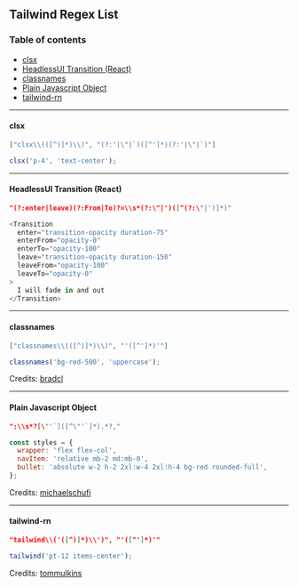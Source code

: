 ## Tailwind Regex List <!-- omit in toc -->

### Table of contents <!-- omit in toc -->

- [clsx](#clsx)
- [HeadlessUI Transition (React)](#headlessui-transition-react)
- [classnames](#classnames)
- [Plain Javascript Object](#plain-javascript-object)
- [tailwind-rn](#tailwind-rn)

---

#### clsx

```json
["clsx\\(([^)]*)\\)", "(?:'|\"|`)([^']*)(?:'|\"|`)"]
```

```js
clsx('p-4', 'text-center');
```

---

#### HeadlessUI Transition (React)

```json
"(?:enter|leave)(?:From|To)?=\\s*(?:\"|')([^(?:\"|')]*)"
```

```js
<Transition
  enter="transition-opacity duration-75"
  enterFrom="opacity-0"
  enterTo="opacity-100"
  leave="transition-opacity duration-150"
  leaveFrom="opacity-100"
  leaveTo="opacity-0"
>
  I will fade in and out
</Transition>
```

---

#### classnames

```json
["classnames\\(([^)]*)\\)", "'([^']*)'"]
```

```js
classnames('bg-red-500', 'uppercase');
```

Credits: [bradcl](https://github.com/bradlc)

---

#### Plain Javascript Object

```json
":\\s*?[\"'`]([^\"'`]*).*?,"
```

```js
const styles = {
  wrapper: 'flex flex-col',
  navItem: 'relative mb-2 md:mb-0',
  bullet: 'absolute w-2 h-2 2xl:w-4 2xl:h-4 bg-red rounded-full',
};
```

Credits: [michaelschufi](https://github.com/michaelschufi)

---

#### tailwind-rn

```json
"tailwind\\('([^)]*)\\')", "'([^']*)'"
```

```js
tailwind('pt-12 items-center');
```

Credits: [tommulkins](https://github.com/tommulkins)
